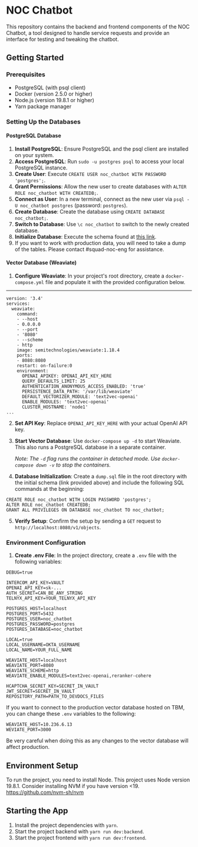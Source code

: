 # NOC Chatbot

This repository contains the backend and frontend components of the NOC Chatbot, a tool designed to handle service requests and provide an interface for testing and tweaking the chatbot.

## Getting Started

### Prerequisites

- PostgreSQL (with psql client)
- Docker (version 2.5.0 or higher)
- Node.js (version 19.8.1 or higher)
- Yarn package manager

### Setting Up the Databases

#### PostgreSQL Database

1. **Install PostgreSQL**: Ensure PostgreSQL and the psql client are installed on your system.
2. **Access PostgreSQL**: Run `sudo -u postgres psql` to access your local PostgreSQL instance.
3. **Create User**: Execute `CREATE USER noc_chatbot WITH PASSWORD 'postgres';`.
4. **Grant Permissions**: Allow the new user to create databases with `ALTER ROLE noc_chatbot WITH CREATEDB;`.
5. **Connect as User**: In a new terminal, connect as the new user via `psql -U noc_chatbot postgres` (password: `postgres`).
6. **Create Database**: Create the database using `CREATE DATABASE noc_chatbot;`.
7. **Switch to Database**: Use `\c noc_chatbot` to switch to the newly created database.
8. **Initialize Database**: Execute the schema found at [this link](https://github.com/team-telnyx/noc-chatbot/blob/main/server/datastore/schema.sql).
9. If you want to work with production data, you will need to take a dump of the tables. Please contact #squad-noc-eng for assistance.

#### Vector Database (Weaviate)

1. **Configure Weaviate**: In your project's root directory, create a `docker-compose.yml` file and populate it with the provided configuration below.
---
```
version: '3.4'
services:
  weaviate:
    command:
    - --host
    - 0.0.0.0
    - --port
    - '8080'
    - --scheme
    - http
    image: semitechnologies/weaviate:1.18.4
    ports:
    - 8080:8080
    restart: on-failure:0
    environment:
      OPENAI_APIKEY: OPENAI_API_KEY_HERE
      QUERY_DEFAULTS_LIMIT: 25
      AUTHENTICATION_ANONYMOUS_ACCESS_ENABLED: 'true'
      PERSISTENCE_DATA_PATH: '/var/lib/weaviate'
      DEFAULT_VECTORIZER_MODULE: 'text2vec-openai'
      ENABLE_MODULES: 'text2vec-openai'
      CLUSTER_HOSTNAME: 'node1'
...
```

2. **Set API Key**: Replace `OPENAI_API_KEY_HERE` with your actual OpenAI API key.
3. **Start Vector Database**: Use `docker-compose up -d` to start Weaviate. This also runs a PostgreSQL database in a separate container.

   _Note: The `-d` flag runs the container in detached mode. Use `docker-compose down -v` to stop the containers._

4. **Database Initialization**: Create a `dump.sql` file in the root directory with the initial schema (link provided above) and include the following SQL commands at the beginning:

```
CREATE ROLE noc_chatbot WITH LOGIN PASSWORD 'postgres';
ALTER ROLE noc_chatbot CREATEDB;
GRANT ALL PRIVILEGES ON DATABASE noc_chatbot TO noc_chatbot;
```

5. **Verify Setup**: Confirm the setup by sending a `GET` request to `http://localhost:8080/v1/objects`.

### Environment Configuration

1. **Create .env File**: In the project directory, create a `.env` file with the following variables:

```
DEBUG=true

INTERCOM_API_KEY=VAULT
OPENAI_API_KEY=sk-...
AUTH_SECRET=CAN_BE_ANY_STRING
TELNYX_API_KEY=YOUR_TELNYX_API_KEY

POSTGRES_HOST=localhost
POSTGRES_PORT=5432
POSTGRES_USER=noc_chatbot
POSTGRES_PASSWORD=postgres
POSTGRES_DATABASE=noc_chatbot

LOCAL=true
LOCAL_USERNAME=OKTA_USERNAME
LOCAL_NAME=YOUR_FULL_NAME

WEAVIATE_HOST=localhost
WEAVIATE_PORT=8080
WEAVIATE_SCHEME=http
WEAVIATE_ENABLE_MODULES=text2vec-openai,reranker-cohere

HCAPTCHA_SECRET_KEY=SECRET_IN_VAULT
JWT_SECRET=SECRET_IN_VAULT
REPOSITORY_PATH=PATH_TO_DEVDOCS_FILES
```

If you want to connect to the production vector database hosted on TBM, you can change these `.env` variables to the following:
```
WEAVIATE_HOST=10.236.6.13
WEVIATE_PORT=3000
```
Be very careful when doing this as any changes to the vector database will affect production.

## Environment Setup

To run the project, you need to install Node. This project uses Node version 19.8.1. Consider installing NVM if you have version <19. https://github.com/nvm-sh/nvm

## Starting the App

1. Install the project dependencies with `yarn`.
2. Start the project backend with `yarn run dev:backend`.
3. Start the project frontend with `yarn run dev:frontend`.